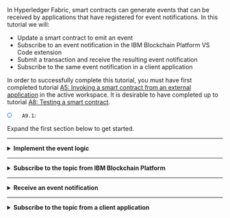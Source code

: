 In Hyperledger Fabric, smart contracts can generate events that can be received by applications that have registered for event notifications. In this tutorial we will:
- Update a smart contract to emit an event
- Subscribe to an event notification in the IBM Blockchain Platform VS Code extension
- Submit a transaction and receive the resulting event notification
- Subscribe to the same event notification in a client application

In order to successfully complete this tutorial, you must have first completed tutorial <a href='./a5.md'>A5: Invoking a smart contract from an external application</a> in the active workspace. It is desirable to have completed up to tutorial <a href='./a8.md'>A8: Testing a smart contract</a>.

<img src="./images/bullet.png" alt="[]"></img> &nbsp;&nbsp;&nbsp;&nbsp; `A9.1`: &nbsp;&nbsp;&nbsp;&nbsp;

Expand the first section below to get started.

---
<details>
<summary><b>Implement the event logic</b></summary>

So far in this tutorial series, applications that submit new transactions are closely coupled to applications that query the ledger. For example, one application has to submit a transaction and let consensus complete before another application can query the ledger to confirm the result of that transaction.

An alternative pattern to couple applications connected to a Hyperledger Fabric network is using *events* and *notifications*. Applications can call smart contracts which generate transactions containing an event, and when that transaction is successfully committed to the ledger, a  notification can be received by one or more applications that have registered for event notification. This is a loosely coupled paradigm; the event consumer is unaware of the event producer.

An event is used to describe any significant situation that will be of interest to one or more applications; for example, when an update to an asset has occurred. Indeed, it can be appropriate to use this style of application coupling in many different scenarios:

* a regulator might want to be notified of a trade in near real time
* a supplier might want to use the acceptance of a new customer order to start a new business process to fulfill their contractual agreements
* a stock management system might want to keep an up-to-the-second accurate count of a particular transaction type in order to manage internal inventory

A transaction generated by a smart contract can include an event. When the transaction is committed to the ledger, all applications that are connected a suitable peer will receive a notification of this event. This is the publish/subscribe metaphor; a smart contract generates an event that can be consumed by zero or more applications. Applications can come and go; the event consumer and event producer are said to be loosely coupled to each other. 

As well as smart contract events, Hyperledger Fabric components can also publish system events when interesting things occur, such as when a block is committed.

<br><h3 align='left'>Modifying the smart contract</h3>

Before we can register for event notifications, we first need a smart contract with a transaction containing an event. We will use the 'createMyAsset' transaction in the smart contract we previously created to do this.

<img src="./images/bullet.png" alt="[]"></img> &nbsp;&nbsp;&nbsp;&nbsp; `A9.2`: &nbsp;&nbsp;&nbsp;&nbsp;
Switch to the 'my-asset-contract.ts' file in the editor.

If the file is not already open, use the Explorer side bar to navigate to 'demo-contract' -> 'src' -> 'my-asset-contract.ts'.

<img src="./images/bullet.png" alt="[]"></img> &nbsp;&nbsp;&nbsp;&nbsp; `A9.3`: &nbsp;&nbsp;&nbsp;&nbsp;
Navigate to the 'createMyAsset' method and use copy and paste to insert the following two lines at the end of the transaction's implementation:

```typescript
const eventPayload: Buffer = Buffer.from(`Created asset ${myAssetId} (${value})`);
ctx.stub.setEvent('myEvent', eventPayload);
```

The updated method should look like this:

<img src="./images/a9.3.png" alt="Updated createMyAsset"></img>


<img src="./images/bullet.png" alt="[]"></img> &nbsp;&nbsp;&nbsp;&nbsp; `A9.4`: &nbsp;&nbsp;&nbsp;&nbsp;
Save the file ('File' -> 'Save').

The setEvent method takes two parameters: in our example, we see an event name (the string "myEvent") and the event payload (a buffer containing the text "Created asset" and some details of the asset. We'll refer to this information again a little later.

<br><h3 align='left'>Upgrading the smart contract</h3>

We now need to upgrade our smart contract package to include the event emission logic.

<img src="./images/bullet.png" alt="[]"></img> &nbsp;&nbsp;&nbsp;&nbsp; `A9.5`: &nbsp;&nbsp;&nbsp;&nbsp;
Switch to the 'demo-contract' -> 'package.json' editor and update the value of the "version" field to `"0.0.3"`.

<img src="./images/a9.5.png" alt="Updated package.json"></img>

<img src="./images/bullet.png" alt="[]"></img> &nbsp;&nbsp;&nbsp;&nbsp; `A9.6`: &nbsp;&nbsp;&nbsp;&nbsp;
Save the file ('File' -> 'Save').

<img src="./images/bullet.png" alt="[]"></img> &nbsp;&nbsp;&nbsp;&nbsp; `A9.7`: &nbsp;&nbsp;&nbsp;&nbsp;
Hover over the Smart Contracts view in the IBM Blockchain Platform side bar, click the ellipsis (...) and select 'Package Open Project' for the 'demo-contract' project.

<img src="./images/a9.7.1.png" alt="Package open project"></img>

Wait a few seconds for the v0.0.3 smart contract to be built and shown in the Smart Contracts view.

<img src="./images/a9.7.2.png" alt="Packaged project"></img>

<img src="./images/bullet.png" alt="[]"></img> &nbsp;&nbsp;&nbsp;&nbsp; `A9.8`: &nbsp;&nbsp;&nbsp;&nbsp;
In the Fabric Environments view, expand "mychannel" and click "+ Deploy smart contract".

<img src="./images/a9.8.png" alt="Upgrade smart contract"></img>

<img src="./images/bullet.png" alt="[]"></img> &nbsp;&nbsp;&nbsp;&nbsp; `A9.9`: &nbsp;&nbsp;&nbsp;&nbsp;
In the Deploy Smart Contract form Step 1, select "demo-contract@0.0.3" from the drop down list, and click 'Next'.

<img src="./images/bullet.png" alt="[]"></img> &nbsp;&nbsp;&nbsp;&nbsp; `A9.10`: &nbsp;&nbsp;&nbsp;&nbsp;
In step 2 of the Deploy Smart Contract form, default values for Definition name and version of the updated contract are provided, click 'Next'.

<img src="./images/bullet.png" alt="[]"></img> &nbsp;&nbsp;&nbsp;&nbsp; `A9.11`: &nbsp;&nbsp;&nbsp;&nbsp;
In step 3 of the form, click 'Deploy' to start the deployment.

You may need to wait a minute or so for the deployment of the upgraded smart contract to complete.

The upgraded version of the smart contract will be displayed in the Fabric Environments view under mychannel.

<img src="./images/a9.11.png" alt="Upgraded smart contract"></img>

The upgraded smart contract is now ready to use.

<img src="./images/bullet.png" alt="[]"></img> &nbsp;&nbsp;&nbsp;&nbsp; `A9.12`: &nbsp;&nbsp;&nbsp;&nbsp;
Expand the next section of the tutorial to continue.

</details>

---
<details>
<summary><b>Subscribe to the topic from IBM Blockchain Platform</b></summary>

With this change to the smart contract, every time a 'createMyAsset' transaction is committed, an event notification will sent to all applications registered for this event.

Smart contract notifications are only generated when a transaction containing an event is valid; an invalid transaction will not result in an event notification of the event within the transaction. Also, read-only transactions cannot generate events.

Any authorized client application can request event notification. It is possible request event notification within the IBM Blockchain Platform VS Code extension. Let's do that now.

<img src="./images/bullet.png" alt="[]"></img> &nbsp;&nbsp;&nbsp;&nbsp; `A9.13`: &nbsp;&nbsp;&nbsp;&nbsp;
In the Fabric Gateways view, ensure that the local gateway is connected.

If the gateway is disconnected, click on "1 Org Local Fabric - Org1" in this view to connect, and select 'org1Admin' as the identity.

<img src="./images/a9.13.png" alt="Connected gateway"></img>

<img src="./images/bullet.png" alt="[]"></img> &nbsp;&nbsp;&nbsp;&nbsp; `A9.14`: &nbsp;&nbsp;&nbsp;&nbsp;
Right-click 'demo-contract@0.0.3' and select 'Subscribe to Events'.

<img src="./images/a9.14.png" alt="Subscribe to Events"></img>

We need to specify which event(s) we are interested in. As you will recall from our event emission code, we named our topic 'myEvent'.

<img src="./images/bullet.png" alt="[]"></img> &nbsp;&nbsp;&nbsp;&nbsp; `A9.15`: &nbsp;&nbsp;&nbsp;&nbsp;
Type `myEvent` and press Enter.

<img src="./images/a9.15.png" alt="Subscribe to Events"></img>

You will see a notification that confirms that the subscription has been registered.

> <br>
   > <b>Subscribing to multiple topics:</b>
   > <br> Regular expressions can be used to subscribe to multiple topics at once. For example, entering <b>.*</b> will subscribe to all custom events emitted from the smart contract.
   > <br>&nbsp;

<img src="./images/bullet.png" alt="[]"></img> &nbsp;&nbsp;&nbsp;&nbsp; `A9.16`: &nbsp;&nbsp;&nbsp;&nbsp;
Expand the next section of the tutorial to continue.

</details>

---

<details>
<summary><b>Receive an event notification</b></summary>

Now that we have successfully subscribed to the 'myEvent' topic, we'll be able to receive notifications of those events in the VS Code output console.

In order to generate an event, we'll need to generate a createMyAsset transaction.

<img src="./images/bullet.png" alt="[]"></img> &nbsp;&nbsp;&nbsp;&nbsp; `A9.17`: &nbsp;&nbsp;&nbsp;&nbsp;
In the Fabric Gateways view, right-click the 'createMyAsset' transaction and select 'Submit Transaction'.

<img src="./images/a9.17-a9.28.png" alt="Submit createMyAsset"></img>

<img src="./images/bullet.png" alt="[]"></img> &nbsp;&nbsp;&nbsp;&nbsp; `A9.18`: &nbsp;&nbsp;&nbsp;&nbsp;
Replace the input parameters with `["004","Dogs Playing Poker"]` and press Enter.

<img src="./images/a9.18.png" alt="Creating asset 004"></img>

<img src="./images/bullet.png" alt="[]"></img> &nbsp;&nbsp;&nbsp;&nbsp; `A9.19`: &nbsp;&nbsp;&nbsp;&nbsp;
Press Enter a second time to accept the transient data defaults and submit the transaction.

<img src="./images/a4.8-a9.19.png" alt="Default transient data"></img>

<img src="./images/bullet.png" alt="[]"></img> &nbsp;&nbsp;&nbsp;&nbsp; `A9.20`: &nbsp;&nbsp;&nbsp;&nbsp;
Review the output of this transaction.

The Output panel will show not only the transaction output, but also information about the event that was emitted. 

<img src="./images/a9.20.png" alt="createMyAsset output"></img>

This information is only displayed because of the active subscription. The subscription will persist until the gateway is disconnected.

</details>

---

<details>
<summary><b>Subscribe to the topic from a client application</b></summary>

We will now try and subscribe to the same topic from within a client application. We will create a *listener.ts* client application that will be part of the project we created in tutorial <a href='./a5.md'>A5: Invoking a smart contract from an external application</a>.

<img src="./images/bullet.png" alt="[]"></img> &nbsp;&nbsp;&nbsp;&nbsp; `A9.21`: &nbsp;&nbsp;&nbsp;&nbsp;
Switch to the Explorer view, and right click the 'src' folder underneath 'demo-application'. Select 'New File'.

<img src="./images/a9.21.png" alt="new demo-application src file"></img>

<img src="./images/bullet.png" alt="[]"></img> &nbsp;&nbsp;&nbsp;&nbsp; `A9.22`: &nbsp;&nbsp;&nbsp;&nbsp;
Name the file 'listener.ts' and press Enter to load the new file in the editor.

<img src="./images/a9.22.png" alt="new listener.ts file"></img>

<img src="./images/bullet.png" alt="[]"></img> &nbsp;&nbsp;&nbsp;&nbsp; `A9.23`: &nbsp;&nbsp;&nbsp;&nbsp;
Copy and paste the following source code into the new file. (It is also <a href="./resources/listener.ts">available here</a>.)

```typescript
import { Gateway, Wallets, ContractListener } from 'fabric-network';
import * as path from 'path';
import * as fs from 'fs';

async function main() {
  try {

    // Create a new file system based wallet for managing identities.
    const walletPath = path.join(process.cwd(), 'Org1Wallet');
    const wallet = await Wallets.newFileSystemWallet(walletPath);
    console.log(`Wallet path: ${walletPath}`);

    // Create a new gateway for connecting to our peer node.
    const gateway = new Gateway();
    const connectionProfilePath = path.resolve(__dirname, '..', 'connection.json');
    const connectionProfile: any = JSON.parse(fs.readFileSync(connectionProfilePath, 'utf8')); // eslint-disable-line @typescript-eslint/no-unsafe-assignment
    const connectionOptions = { wallet, identity: 'org1Admin', discovery: { enabled: true, asLocalhost: true }};
    await gateway.connect(connectionProfile, connectionOptions);

    // Get the network (channel) our contract is deployed to.
    const network = await gateway.getNetwork('mychannel');

    // Get the contract from the network.
    const contract = network.getContract('demo-contract');

    // Listen for myEvent publications
    const listener: ContractListener = async (event) => {    // eslint-disable-line @typescript-eslint/require-await
      if (event.eventName === 'myEvent') {
        console.log( 'chaincodeId: ', event.chaincodeId , ' eventName: ' , event.eventName , ' payload: ' , event.payload?.toString());
      }
    };

    const finished = false;
    await contract.addContractListener(listener);

    console.log('Listening for myEvent events...');
    while (!finished) {
      await sleep(5000);
      // ... do other things
    }

  } catch (error) {
    console.error('Error:', error);
    process.exit(1);
  }
}

function sleep(ms: number) {
  return new Promise(resolve => setTimeout(resolve, ms));
}

void main();
```

Your source file should be 52 lines long.

<img src="./images/bullet.png" alt="[]"></img> &nbsp;&nbsp;&nbsp;&nbsp; `A9.24`: &nbsp;&nbsp;&nbsp;&nbsp;
Save the file ('File' -> 'Save').

If you completed tutorial <a href='./a5.md'>A5: Invoking a smart contract from an external application</a> in the same VS Code session, the compiler will be in watch mode, and the application will now rebuild itself and you can skip to A9.26.

<img src="./images/bullet.png" alt="[]"></img> &nbsp;&nbsp;&nbsp;&nbsp; `A9.25`: &nbsp;&nbsp;&nbsp;&nbsp;
If necessary, rebuild the client application by clicking 'Terminal' -> 'Run Build Task' and selecting 'tsc: watch - tsconfig.json demo-application'.

<img src="./images/a5.27.1-a9.25.1.png" alt="tsc watch"></img>

<img src="./images/a5.27.2-a9.25.2.png" alt="Successful build and watch"></img>

We will now run the application using an npm script that we created in tutorial <a href='./a5.md'>A5: Invoking a smart contract from an external application</a>. When we created our package.json file in this tutorial, we included an npm script called 'listener' that will run our new application:

<img src="./images/a9.25.3.png" alt="listener script in package.json"></img>

<img src="./images/bullet.png" alt="[]"></img> &nbsp;&nbsp;&nbsp;&nbsp; `A9.26`: &nbsp;&nbsp;&nbsp;&nbsp;
Click 'Terminal' -> 'Run Task', and find and select 'npm: listener demo-application'.

As always, take care in selecting the correct task as the options can look alike.

<img src="./images/a9.26.png" alt="npm start"></img>

<img src="./images/bullet.png" alt="[]"></img> &nbsp;&nbsp;&nbsp;&nbsp; `A9.27`: &nbsp;&nbsp;&nbsp;&nbsp;
As before, select the option to continue without scanning the output.

<img src="./images/a5.31.1-a9.27.1.png" alt="option to not scan the task output"></img>

The client application will now run: the application will connect to the gateway, register for 'myEvent' notifications and then pause indefinitely while it waits to receive them.

<img src="./images/a9.27.2.png" alt="event caught by create.ts"></img>

Note that we now have *two* subscribers: the IBM Blockchain Platform extension subscriber that we configured earlier, and our new client application. We will now test that notifications can be received by both of them.

<img src="./images/bullet.png" alt="[]"></img> &nbsp;&nbsp;&nbsp;&nbsp; `A9.28`: &nbsp;&nbsp;&nbsp;&nbsp;
Switch to the IBM Blockchain Platform sidebar, and in the Fabric Gateways view right click the 'createMyAsset' transaction and select 'Submit transaction'.

<img src="./images/a9.17-a9.28.png" alt="Submit createMyAsset"></img>

<img src="./images/bullet.png" alt="[]"></img> &nbsp;&nbsp;&nbsp;&nbsp; `A9.29`: &nbsp;&nbsp;&nbsp;&nbsp;Replace the input parameters with ``["005","The Starry Night"]``. As before, press Enter to confirm and Enter again to skip transient data.

<img src="./images/a9.29.1.png" alt="create asset 005"></img>

The transaction will be submitted and the Output view  updated with the log of the transaction. Note that it includes the new event, which has been received and logged by the first subscriber (IBM Blockchain Platform):

<img src="./images/a9.29.2.png" alt="new event caught in output log"></img>

We will now verify that the event has also been received by the second subscriber (the listener application):

<img src="./images/bullet.png" alt="[]"></img> &nbsp;&nbsp;&nbsp;&nbsp; `A9.30`: &nbsp;&nbsp;&nbsp;&nbsp;Click the Terminal tab to show the running listener application.

Notice that the subscriber has successfully caught the event and run the handler code:

<img src="./images/a9.30.png" alt="listener received event"></img>

Feel free to continue trying out the event framework. When you have finished, remember to close down the listener application:

<img src="./images/bullet.png" alt="[]"></img> &nbsp;&nbsp;&nbsp;&nbsp; `A9.31`: &nbsp;&nbsp;&nbsp;&nbsp;Right click in the running listener's terminal and select 'Kill Terminal'.

<img src="./images/a9.31.png" alt="kill listener terminal"></img>

This will force the application to close.

<br><h3 align='left'>Summary</h3>

In this tutorial, we have updated one of the transactions in a smart contract to emit an event, subscribed to this event by specifying the correct topic string, and observed the event being output to the VS Code console. We then created a client application to subscribe to the same topic, and checked that it too could receive events.

In the final tutorial of this set, we will summarize what we have covered so far and invite you to claim a badge for your efforts!

</details>
